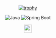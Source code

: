 <!---
ParkJong-ic/ParkJong-ic is a ✨ special ✨ repository because its `README.md` (this file) appears on your GitHub profile.
You can click the Preview link to take a look at your changes.
--->

<div align="center">

[![trophy](https://github-profile-trophy.vercel.app/?username=ParkJong-ic&theme=dracula&row=1&column=5)](https://github.com/ryo-ma/github-profile-trophy)

<!-- ![ParkJong-ic's github stats](https://github-readme-stats.vercel.app/api?username=ParkJong-ic&show_icons=true&theme=radical) -->

<!-- [![ParkJong-ic's github stats](https://github-readme-stats.vercel.app/api/top-langs/?username=ParkJong-ic&show_icons=true&hide_border=true&title_color=004386&icon_color=004386&theme=radical)](https://github.com/ParkJong-ic) -->
  
![Java](https://img.shields.io/badge/Java-ED8B00?style=for-the-badge&logo=java&logoColor=white)
![Spring Boot](https://img.shields.io/badge/Spring_Boot-F2F4F9?style=for-the-badge&logo=spring-boot)
	
<div>
	<a href="https://velog.io/@whddlrs"><img src="https://img.shields.io/badge/Velog-11B48A?style=flat&logo=Vimeo&logoColor=white" height="25px;"/></a>
</div>
